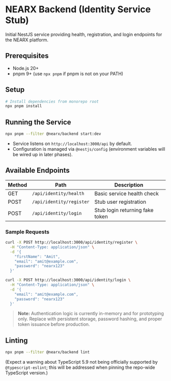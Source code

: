 # NEARX Backend (Identity Service Stub)

Initial NestJS service providing health, registration, and login endpoints for the NEARX platform.

## Prerequisites
- Node.js 20+
- pnpm 9+ (use `npx pnpm` if pnpm is not on your PATH)

## Setup
```bash
# Install dependencies from monorepo root
npx pnpm install
```

## Running the Service
```bash
npx pnpm --filter @nearx/backend start:dev
```
- Service listens on `http://localhost:3000/api` by default.
- Configuration is managed via `@nestjs/config` (environment variables will be wired up in later phases).

## Available Endpoints
| Method | Path                | Description                    |
|--------|---------------------|--------------------------------|
| GET    | `/api/identity/health`   | Basic service health check     |
| POST   | `/api/identity/register` | Stub user registration         |
| POST   | `/api/identity/login`    | Stub login returning fake token |

### Sample Requests
```bash
curl -X POST http://localhost:3000/api/identity/register \
  -H "Content-Type: application/json" \
  -d '{
    "firstName": "Amit",
    "email": "amit@example.com",
    "password": "nearx123"
  }'

curl -X POST http://localhost:3000/api/identity/login \
  -H "Content-Type: application/json" \
  -d '{
    "email": "amit@example.com",
    "password": "nearx123"
  }'
```
> **Note:** Authentication logic is currently in-memory and for prototyping only. Replace with persistent storage, password hashing, and proper token issuance before production.

## Linting
```bash
npx pnpm --filter @nearx/backend lint
```
(Expect a warning about TypeScript 5.9 not being officially supported by `@typescript-eslint`; this will be addressed when pinning the repo-wide TypeScript version.)
